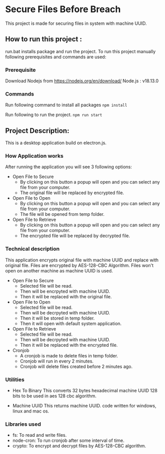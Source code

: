# Secure Files Before Breach
This project is made for securing files in system with machine UUID.

## How to run this project : 
run.bat installs package and run the project.
To run this project manually following prerequisites and commands are used:

### Prerequisite
Download Nodejs from https://nodejs.org/en/download/
    Node.js : v18.13.0

### Commands
Run following command to  install all packages
    ```npm install```

Run following to run the project.
    ```npm run start```

## Project Description:
This is a desktop application build on electron.js.

### How Application works
After running the application you will see 3 following options:
* Open File to Secure
    * By clicking on this button a popup will open and you can select any file from your computer.
    * The original file will be replaced by encrypted file.
* Open File to Open
    * By clicking on this button a popup will open and you can select any file from your computer.
    * The file will be opened from temp folder.
* Open File to Retrieve
    * By clicking on this button a popup will open and you can select any file from your computer.
    * The encrypted file will be replaced by decrypted file.

### Technical description
This application encrypts original file with machine UUID and replace with original file.
Files are encrypted by AES-128-CBC Algorithm.
Files won't open on another machine as machine UUID is used.
* Open File to Secure
    * Selected file will be read.
    * Then will be encrpyted with machine UUID.
    * Then it will be replaced with the original file.
* Open File to Open
    * Selected file will be read.
    * Then will be decrpyted with machine UUID.
    * Then it will be stored in temp folder.
    * Then it will open with default system application.
* Open File to Retrieve
    * Selected file will be read.
    * Then will be decrpyted with machine UUID.
    * Then it will be replaced with the encrypted file.
* Cronjob
    * A cronjob is made to delete files in temp folder.
    * Cronjob will run in every 2 minutes.
    * Cronjob will delete files created before 2 minutes ago.
     
### Utilities

* Hex To Binary
This converts 32 bytes hexadecimal machine UUID 128 bits to be used in aes 128 cbc algorithm.

* Machine UUID
This returns machine UUID. code written for windows, linux and mac os.

### Libraries used

* fs: To read and write files.
* node-cron: To run cronjob after some interval of time.
* crypto: To encrypt and decrypt files by AES-128-CBC algorithm.